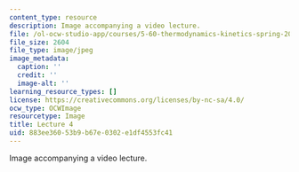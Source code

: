 ```yaml
---
content_type: resource
description: Image accompanying a video lecture.
file: /ol-ocw-studio-app/courses/5-60-thermodynamics-kinetics-spring-2008/883ee36053b9b67e0302e1df4553fc41_lec04_th.jpg
file_size: 2604
file_type: image/jpeg
image_metadata:
  caption: ''
  credit: ''
  image-alt: ''
learning_resource_types: []
license: https://creativecommons.org/licenses/by-nc-sa/4.0/
ocw_type: OCWImage
resourcetype: Image
title: Lecture 4
uid: 883ee360-53b9-b67e-0302-e1df4553fc41
---
```

Image accompanying a video lecture.